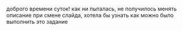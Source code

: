 доброго времени суток!
как ни пыталась, не получилось менять описание при смене слайда, хотела бы узнать как можно было выполнить это задание
